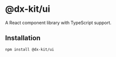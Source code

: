 # @dx-kit/ui

A React component library with TypeScript support.

## Installation

```bash
npm install @dx-kit/ui
```
